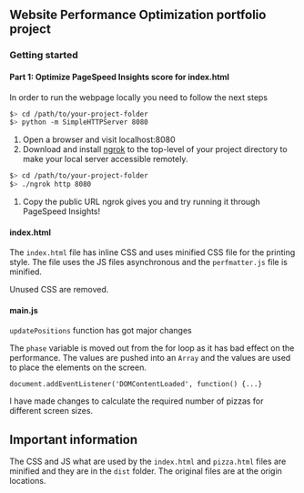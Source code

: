 ## Website Performance Optimization portfolio project

### Getting started

#### Part 1: Optimize PageSpeed Insights score for index.html

In order to run the webpage locally you need to follow the next steps

  ```bash
  $> cd /path/to/your-project-folder
  $> python -m SimpleHTTPServer 8080
  ```

1. Open a browser and visit localhost:8080
1. Download and install [ngrok](https://ngrok.com/) to the top-level of your project directory to make your local server accessible remotely.

  ``` bash
  $> cd /path/to/your-project-folder
  $> ./ngrok http 8080
  ```

1. Copy the public URL ngrok gives you and try running it through PageSpeed Insights! 

#### index.html

The `index.html` file has inline CSS and uses minified CSS file for the printing style.
The file uses the JS files asynchronous and the `perfmatter.js` file is minified.

Unused CSS are removed.

#### main.js

`updatePositions` function has got major changes

The `phase` variable is moved out from the for loop as it has bad effect on the performance. The values are pushed into an `Array` and the values are used to place the elements on the screen.


`document.addEventListener('DOMContentLoaded', function() {...}`

I have made changes to calculate the required number of pizzas for different screen sizes.


## Important information

The CSS and JS what are used by the `index.html` and `pizza.html` files are minified and they are in the `dist` folder. The original files are at the origin locations.